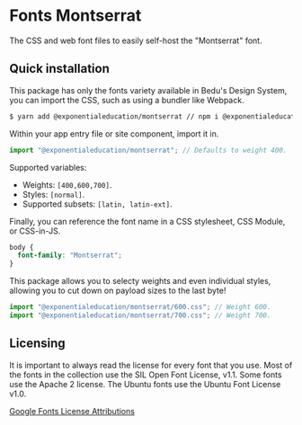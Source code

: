 # Fonts Montserrat
The CSS and web font files to easily self-host the "Montserrat" font.

## Quick installation
This package has only the fonts variety available in Bedu's Design System, you can import the CSS, such as using a bundler like Webpack.
```sh
$ yarn add @exponentialeducation/montserrat // npm i @exponentialeducation/montserrat
```

Within your app entry file or site component, import it in.
```js
import "@exponentialeducation/montserrat"; // Defaults to weight 400.
```

Supported variables:
- Weights: `[400,600,700]`.
- Styles: `[normal]`.
- Supported subsets: `[latin, latin-ext]`.

Finally, you can reference the font name in a CSS stylesheet, CSS Module, or CSS-in-JS.
```css
body {
  font-family: "Montserrat";
}
```

This package allows you to selecty weights and even individual styles, allowing you to cut down on payload sizes to the last byte!
```js
import "@exponentialeducation/montserrat/600.css"; // Weight 600.
import "@exponentialeducation/montserrat/700.css"; // Weight 700.
```

## Licensing
It is important to always read the license for every font that you use. Most of the fonts in the collection use the SIL Open Font License, v1.1. Some fonts use the Apache 2 license. The Ubuntu fonts use the Ubuntu Font License v1.0.

[Google Fonts License Attributions](https://fonts.google.com/attribution)